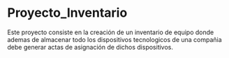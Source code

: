 # Proyecto_Inventario
Este proyecto consiste en la creación de un inventario de equipo donde ademas de almacenar todo los dispositivos tecnologicos de una compañia debe generar actas de asignación de dichos dispositivos.

